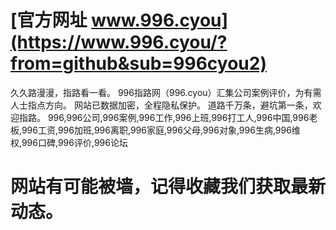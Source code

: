 # [官方网址 www.996.cyou](https://www.996.cyou/?from=github&sub=996cyou2)
久久路漫漫，指路看一看。 996指路网（996.cyou）汇集公司案例评价，为有需人士指点方向。 网站已数据加密，全程隐私保护。 道路千万条，避坑第一条，欢迎指路。
996,996公司,996案例,996工作,996上班,996打工人,996中国,996老板,996工资,996加班,996离职,996家庭,996父母,996对象,996生病,996维权,996口碑,996评价,996论坛
# 网站有可能被墙，记得收藏我们获取最新动态。
